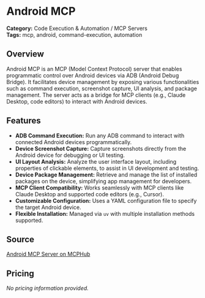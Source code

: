 # Android MCP

**Category:** Code Execution & Automation / MCP Servers  
**Tags:** mcp, android, command-execution, automation

## Overview
Android MCP is an MCP (Model Context Protocol) server that enables programmatic control over Android devices via ADB (Android Debug Bridge). It facilitates device management by exposing various functionalities such as command execution, screenshot capture, UI analysis, and package management. The server acts as a bridge for MCP clients (e.g., Claude Desktop, code editors) to interact with Android devices.

## Features
- **ADB Command Execution:** Run any ADB command to interact with connected Android devices programmatically.
- **Device Screenshot Capture:** Capture screenshots directly from the Android device for debugging or UI testing.
- **UI Layout Analysis:** Analyze the user interface layout, including properties of clickable elements, to assist in UI development and testing.
- **Device Package Management:** Retrieve and manage the list of installed packages on the device, simplifying app management for developers.
- **MCP Client Compatibility:** Works seamlessly with MCP clients like Claude Desktop and supported code editors (e.g., Cursor).
- **Customizable Configuration:** Uses a YAML configuration file to specify the target Android device.
- **Flexible Installation:** Managed via `uv` with multiple installation methods supported.

## Source
[Android MCP Server on MCPHub](https://mcphub.tools/detail/minhalvp/android-mcp-server)

## Pricing
_No pricing information provided._